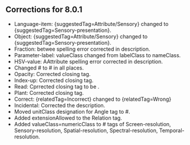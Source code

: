 

## Corrections for 8.0.1


* Language-item: {suggestedTag=Attribute/Sensory}  changed to {suggestedTag=Sensory-presentation}.
* Object: {suggestedTag=Attribute/Sensory}  changed to {suggestedTag=Sensory-presentation}.
* Fraction: betwee spelling error corrected in description. 
* Parameter-label: valueClass changed from labelClass to nameClass.
* HSV-value: AAttribute spelling error corrected in description.
* Changed #<nowiki> to <nowiki># in all places.
* Opacity: Corrected </nowiki> closing tag.
* Index-up: Corrected </nowiki> closing tag.
* Read: Cprrected </nowki> closing tag to be </nowiki>.
* Plant: Corrected </nowiki> closing tag.
* Correct: {relatedTag=Incorrect} changed to {relatedTag=Wrong}
* Incidental: Corrected the description.
* Moved unitClass designation for Angle tag to #.
* Added extensionAllowed to the Relation tag.
* Added valueClass=numericClass to # tags of Screen-resolution, Sensory-resolution, Spatial-resolution, Spectral-resolution, Temporal-resolution. 